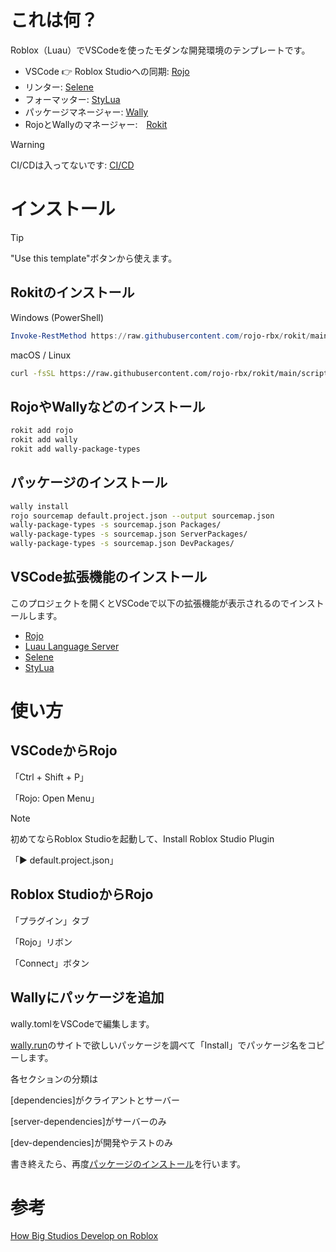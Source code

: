 # これは何？

Roblox（Luau）でVSCodeを使ったモダンな開発環境のテンプレートです。

- VSCode 👉 Roblox Studioへの同期: [Rojo](https://github.com/rojo-rbx/rojo)
- リンター: [Selene](https://github.com/Kampfkarren/selene)
- フォーマッター: [StyLua](https://github.com/JohnnyMorganz/StyLua)
- パッケージマネージャー: [Wally](https://github.com/UpliftGames/wally)
- RojoとWallyのマネージャー:　[Rokit](https://github.com/rojo-rbx/rokit)

> [!WARNING]
> CI/CDは入ってないです: [CI/CD](https://github.com/Roblox/place-ci-cd-demo)

# インストール

> [!TIP]
> "Use this template"ボタンから使えます。

## Rokitのインストール

Windows (PowerShell)

```powershell
Invoke-RestMethod https://raw.githubusercontent.com/rojo-rbx/rokit/main/scripts/install.ps1 | Invoke-Expression
```

macOS / Linux

```bash
curl -fsSL https://raw.githubusercontent.com/rojo-rbx/rokit/main/scripts/install.sh | sh
```

## RojoやWallyなどのインストール

```bash
rokit add rojo
rokit add wally
rokit add wally-package-types
```

## パッケージのインストール

```bash
wally install
rojo sourcemap default.project.json --output sourcemap.json
wally-package-types -s sourcemap.json Packages/
wally-package-types -s sourcemap.json ServerPackages/
wally-package-types -s sourcemap.json DevPackages/
```

## VSCode拡張機能のインストール

このプロジェクトを開くとVSCodeで以下の拡張機能が表示されるのでインストールします。

- [Rojo](https://marketplace.visualstudio.com/items?itemName=evaera.vscode-rojo)
- [Luau Language Server](https://marketplace.visualstudio.com/items?itemName=JohnnyMorganz.luau-lsp)
- [Selene](https://marketplace.visualstudio.com/items?itemName=Kampfkarren.selene-vscode)
- [StyLua](https://marketplace.visualstudio.com/items?itemName=JohnnyMorganz.stylua)

# 使い方

## VSCodeからRojo

「Ctrl + Shift + P」

「Rojo: Open Menu」

> [!NOTE]
> 初めてならRoblox Studioを起動して、Install Roblox Studio Plugin

「▶ default.project.json」


## Roblox StudioからRojo

「プラグイン」タブ

「Rojo」リボン

「Connect」ボタン

## Wallyにパッケージを追加

wally.tomlをVSCodeで編集します。

[wally.run](https://wally.run/)のサイトで欲しいパッケージを調べて「Install」でパッケージ名をコピーします。

各セクションの分類は

[dependencies]がクライアントとサーバー

[server-dependencies]がサーバーのみ

[dev-dependencies]が開発やテストのみ

書き終えたら、再度[パッケージのインストール](#パッケージのインストール)を行います。

# 参考

[How Big Studios Develop on Roblox](https://www.youtube.com/watch?v=IJDg6tRJmHo)